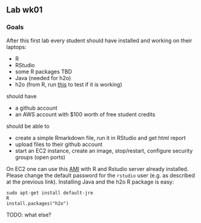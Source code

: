 
## Lab wk01

### Goals

After this first lab every student should have installed and working on their laptops:

- R
- RStudio
- some R packages TBD
- Java (needed for h2o)
- h2o (from R, run [this](h2o-test-installation.R) to test if it is working)

should have 

- a github account
- an AWS account with $100 worth of free student credits

should be able to 

- create a simple Rmarkdown file, run it in RStudio and get html report
- upload files to their github account
- start an EC2 instance, create an image, stop/restart, configure security groups (open ports)

On EC2 one can use this [AMI](http://www.louisaslett.com/RStudio_AMI/) with R and Rstudio server already
installed. Please change the default password for the `rstudio` user (e.g. as described 
at the previous link). Installing Java and the h2o R package is easy:
```
sudo apt-get install default-jre
R
install.packages("h2o")
```

TODO: what else?


